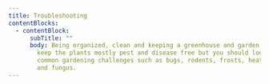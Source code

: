 ```yaml
---
title: Troubleshooting
contentBlocks:
  - contentBlock:
      subTitle: ""
      body: Being organized, clean and keeping a greenhouse and garden maintained will
        keep the plants mostly pest and disease free but you should lookout for
        common gardening challenges such as bugs, rodents, frosts, heat waves,
        and fungus.
---
```


